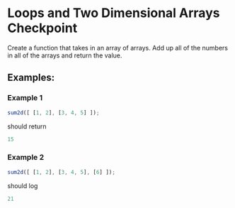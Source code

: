 # Loops and Two Dimensional Arrays Checkpoint

Create a function that takes in an array of arrays. Add up all of the numbers in all of the arrays and return the value.

## Examples:

### Example 1

```js
sum2d([ [1, 2], [3, 4, 5] ]);
```

should return 

```js
15
```

### Example 2

```js
sum2d([ [1, 2], [3, 4, 5], [6] ]);
```

should log


```js
21
```


